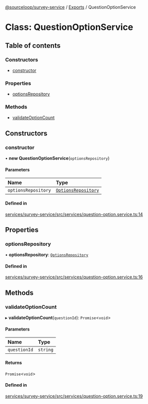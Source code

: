 [@sourceloop/survey-service](../README.md) / [Exports](../modules.md) / QuestionOptionService

# Class: QuestionOptionService

## Table of contents

### Constructors

- [constructor](QuestionOptionService.md#constructor)

### Properties

- [optionsRepository](QuestionOptionService.md#optionsrepository)

### Methods

- [validateOptionCount](QuestionOptionService.md#validateoptioncount)

## Constructors

### constructor

• **new QuestionOptionService**(`optionsRepository`)

#### Parameters

| Name | Type |
| :------ | :------ |
| `optionsRepository` | [`OptionsRepository`](OptionsRepository.md) |

#### Defined in

[services/survey-service/src/services/question-option.service.ts:14](https://github.com/sourcefuse/loopback4-microservice-catalog/blob/93a7f917/services/survey-service/src/services/question-option.service.ts#L14)

## Properties

### optionsRepository

• **optionsRepository**: [`OptionsRepository`](OptionsRepository.md)

#### Defined in

[services/survey-service/src/services/question-option.service.ts:16](https://github.com/sourcefuse/loopback4-microservice-catalog/blob/93a7f917/services/survey-service/src/services/question-option.service.ts#L16)

## Methods

### validateOptionCount

▸ **validateOptionCount**(`questionId`): `Promise`<`void`\>

#### Parameters

| Name | Type |
| :------ | :------ |
| `questionId` | `string` |

#### Returns

`Promise`<`void`\>

#### Defined in

[services/survey-service/src/services/question-option.service.ts:19](https://github.com/sourcefuse/loopback4-microservice-catalog/blob/93a7f917/services/survey-service/src/services/question-option.service.ts#L19)
